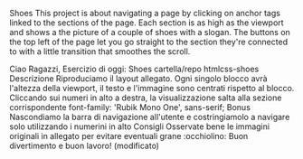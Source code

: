 Shoes
This project is about navigating a page by clicking on anchor tags linked to the sections of the page. 
Each section is as high as the viewport and shows a the picture of a couple of shoes with a slogan. The buttons on the top left of the page let you go straight to the section they're connected to with a little transition that smoothes the scroll.

Ciao Ragazzi,
Esercizio di oggi: Shoes
cartella/repo htmlcss-shoes
Descrizione
Riproduciamo il layout allegato.
Ogni singolo blocco avrà l'altezza della viewport, il testo e l'immagine sono centrati rispetto al blocco.
Cliccando sui numeri in alto a destra, la visualizzazione salta alla sezione corrispondente
font-family: 'Rubik Mono One', sans-serif;
Bonus
Nascondiamo la barra di navigazione all'utente e costringiamolo a navigare solo utilizzando i numerini in alto
Consigli
Osservate bene le immagini originali in allegato per evitare eventuali grane :occhiolino:
Buon divertimento e buon lavoro! (modificato) 